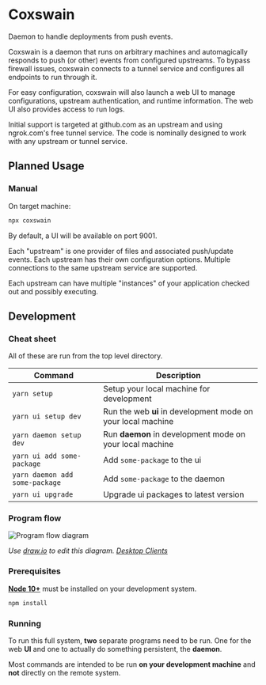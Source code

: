 # Coxswain

Daemon to handle deployments from push events.

Coxswain is a daemon that runs on arbitrary machines and automagically responds to push (or other) events from configured upstreams.
To bypass firewall issues, coxswain connects to a tunnel service and configures all endpoints to run through it.

For easy configuration, coxswain will also launch a web UI to manage configurations, upstream authentication, and runtime information.
The web UI also provides access to run logs.

Initial support is targeted at github.com as an upstream and using ngrok.com's free tunnel service.
The code is nominally designed to work with any upstream or tunnel service.

## Planned Usage

### Manual

On target machine:

```bash
npx coxswain
```

By default, a UI will be available on port 9001.

Each "upstream" is one provider of files and associated push/update events.
Each upstream has their own configuration options.
Multiple connections to the same upstream service are supported.

Each upstream can have multiple "instances" of your application checked out and possibly executing.

## Development

### Cheat sheet

All of these are run from the top level directory.

| Command                        | Description                                                  |
| ------------------------------ | ------------------------------------------------------------ |
| `yarn setup`                   | Setup your local machine for development                     |
| `yarn ui setup dev`            | Run the web **ui** in development mode on your local machine |
| `yarn daemon setup dev`        | Run **daemon** in development mode on your local machine     |
| `yarn ui add some-package`     | Add `some-package` to the ui                                 |
| `yarn daemon add some-package` | Add `some-package` to the daemon                             |
| `yarn ui upgrade`              | Upgrade ui packages to latest version                        |

### Program flow

![Program flow diagram](Program%20Flow%20Diagram.drawio.png)

_Use [draw.io](https://draw.io) to edit this diagram. [Desktop Clients](https://about.draw.io/integrations/#integrations_offline)_

### Prerequisites

[**Node 10+**](https://nodejs.org/en/download) must be installed on your development system.

```bash
npm install
```

### Running

To run this full system, **two** separate programs need to be run.
One for the web **UI** and one to actually do something persistent, the **daemon**.

Most commands are intended to be run **on your development machine** and **not** directly on the remote system.
